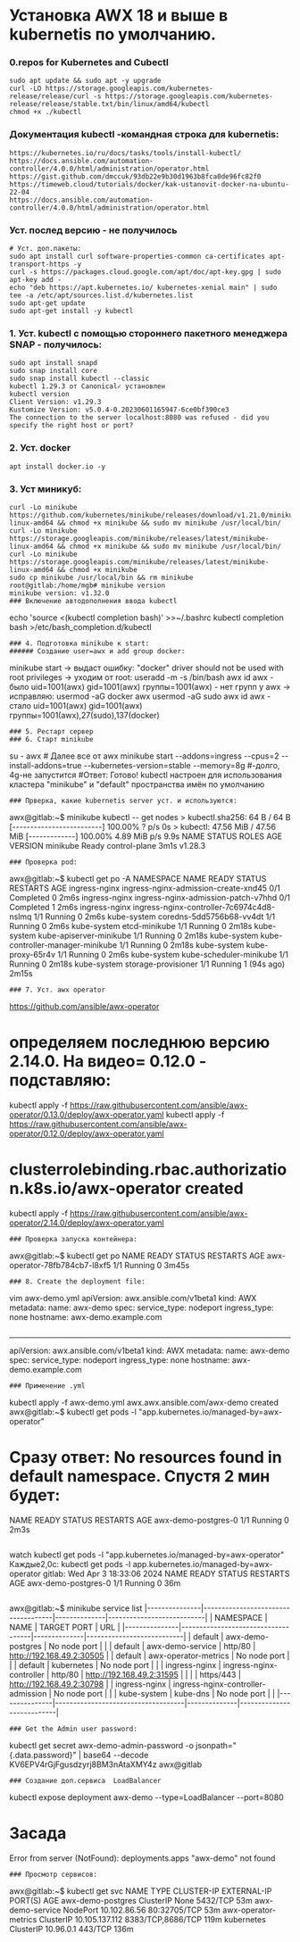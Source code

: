 # Установка AWX 18 и выше в kubernetis по умолчанию. 
### 0.repos for Kubernetes and Cubectl
```
sudo apt update && sudo apt -y upgrade
curl -LO https://storage.googleapis.com/kubernetes-release/release/curl -s https://storage.googleapis.com/kubernetes-release/release/stable.txt/bin/linux/amd64/kubectl
chmod +x ./kubectl
```
### Документация kubectl -командная строка для kubernetis:
```
https://kubernetes.io/ru/docs/tasks/tools/install-kubectl/
https://docs.ansible.com/automation-controller/4.0.0/html/administration/operator.html
https://gist.github.com/dmccuk/93db22e9b30d1963b8fca0de96fc82f0
https://timeweb.cloud/tutorials/docker/kak-ustanovit-docker-na-ubuntu-22-04
https://docs.ansible.com/automation-controller/4.0.0/html/administration/operator.html
```
### Уст. послед версию - не получилось
```
# Уст. доп.пакеты:
sudo apt install curl software-properties-common ca-certificates apt-transport-https -y
curl -s https://packages.cloud.google.com/apt/doc/apt-key.gpg | sudo apt-key add -
echo "deb https://apt.kubernetes.io/ kubernetes-xenial main" | sudo tee -a /etc/apt/sources.list.d/kubernetes.list
sudo apt-get update
sudo apt-get install -y kubectl
```
### 1. Уст. kubectl с помощью стороннего пакетного менеджера SNAP - получилось:
```
sudo apt install snapd
sudo snap install core
sudo snap install kubectl --classic
kubectl 1.29.3 от Canonical✓ установлен
kubectl version
Client Version: v1.29.3
Kustomize Version: v5.0.4-0.20230601165947-6ce0bf390ce3
The connection to the server localhost:8080 was refused - did you specify the right host or port?
```
### 2. Уст. docker
```
apt install docker.io -y
```
### 3. Уст миникуб:
```
curl -Lo minikube https://github.com/kubernetes/minikube/releases/download/v1.21.0/minikube-linux-amd64 && chmod +x minikube && sudo mv minikube /usr/local/bin/
curl -Lo minikube https://storage.googleapis.com/minikube/releases/latest/minikube-linux-amd64 && chmod +x minikube && sudo mv minikube /usr/local/bin/
curl -Lo minikube https://storage.googleapis.com/minikube/releases/latest/minikube-linux-amd64 && chmod +x minikube
sudo cp minikube /usr/local/bin && rm minikube
root@gitlab:/home/mgb# minikube version
minikube version: v1.32.0
### Включение автодополнения ввода kubectl
```
echo 'source <(kubectl completion bash)' >>~/.bashrc
kubectl completion bash >/etc/bash_completion.d/kubectl
```
### 4. Подготовка minikube к start:
###### Создание user=awx и add group docker:
```
minikube start -> выдаст ошибку: "docker" driver should not be used with root privileges -> уходим от root:
useradd -m -s /bin/bash awx
id awx - было
uid=1001(awx) gid=1001(awx) группы=1001(awx) - нет групп у awx -> исправляю:
usermod -aG docker awx
usermod -aG sudo awx
id awx - стало
uid=1001(awx) gid=1001(awx) группы=1001(awx),27(sudo),137(docker)
```
### 5. Рестарт сервер
### 6. Старт minikube
```
su - awx # Далее все от awx
minikube start --addons=ingress --cpus=2 --install-addons=true --kubernetes-version=stable --memory=8g   #-долго, 4g-не запустится
#Ответ: Готово! kubectl настроен для использования кластера "minikube" и "default" пространства имён по умолчанию
```
### Прверка, какие kubernetis server уст. и используются:
```
awx@gitlab:~$ minikube kubectl -- get nodes
    > kubectl.sha256:  64 B / 64 B [-------------------------] 100.00% ? p/s 0s
    > kubectl:  47.56 MiB / 47.56 MiB [-------------] 100.00% 4.89 MiB p/s 9.9s
NAME       STATUS   ROLES           AGE    VERSION
minikube   Ready    control-plane   3m1s   v1.28.3
```
### Проверка pod:
```
awx@gitlab:~$ kubectl get po -A
NAMESPACE       NAME                                        READY   STATUS      RESTARTS      AGE
ingress-nginx   ingress-nginx-admission-create-xnd45        0/1     Completed   0             2m6s
ingress-nginx   ingress-nginx-admission-patch-v7hhd         0/1     Completed   1             2m6s
ingress-nginx   ingress-nginx-controller-7c6974c4d8-nslmq   1/1     Running     0             2m6s
kube-system     coredns-5dd5756b68-vv4dt                    1/1     Running     0             2m6s
kube-system     etcd-minikube                               1/1     Running     0             2m18s
kube-system     kube-apiserver-minikube                     1/1     Running     0             2m18s
kube-system     kube-controller-manager-minikube            1/1     Running     0             2m18s
kube-system     kube-proxy-65r4v                            1/1     Running     0             2m6s
kube-system     kube-scheduler-minikube                     1/1     Running     0             2m18s
kube-system     storage-provisioner                         1/1     Running     1 (94s ago)   2m15s
```
### 7. Уст. awx operator
```
https://github.com/ansible/awx-operator
# определяем последнюю версию 2.14.0. На видео= 0.12.0  - подставляю:
kubectl apply -f https://raw.githubusercontent.com/ansible/awx-operator/0.13.0/deploy/awx-operator.yaml
kubectl apply -f https://raw.githubusercontent.com/ansible/awx-operator/0.12.0/deploy/awx-operator.yaml
# clusterrolebinding.rbac.authorization.k8s.io/awx-operator created
kubectl apply -f https://raw.githubusercontent.com/ansible/awx-operator/2.14.0/deploy/awx-operator.yaml
```
### Проверка запуска контейнера:
```
awx@gitlab:~$ kubectl get po
NAME                            READY   STATUS    RESTARTS   AGE
awx-operator-78fb784cb7-l8xf5   1/1     Running   0          3m45s
```
### 8. Create the deployment file:
```
vim awx-demo.yml
apiVersion: awx.ansible.com/v1beta1
kind: AWX
metadata:
  name: awx-demo
spec:
  service_type: nodeport
  ingress_type: none
  hostname: awx-demo.example.com
```
```
---
apiVersion: awx.ansible.com/v1beta1
kind: AWX
metadata:
  name: awx-demo
spec:
  service_type: nodeport
  ingress_type: none
  hostname: awx-demo.example.com
```
### Применение .yml
```
kubectl apply -f awx-demo.yml
awx.awx.ansible.com/awx-demo created
awx@gitlab:~$ kubectl get pods -l "app.kubernetes.io/managed-by=awx-operator"
# Сразу ответ: No resources found in default namespace. Спустя 2 мин будет:
NAME                  READY   STATUS    RESTARTS   AGE
awx-demo-postgres-0   1/1     Running   0          2m3s
```
```
watch kubectl get pods -l "app.kubernetes.io/managed-by=awx-operator"
Каждые2,0с:        kubectl get pods -l app.kubernetes.io/managed-by=awx-operator     gitlab: Wed Apr  3 18:33:06 2024
NAME                  READY   STATUS    RESTARTS   AGE
awx-demo-postgres-0   1/1     Running   0          36m
```
```
awx@gitlab:~$ minikube service list
|---------------|------------------------------------|--------------|---------------------------|
|   NAMESPACE   |                NAME                | TARGET PORT  |            URL            |
|---------------|------------------------------------|--------------|---------------------------|
| default       | awx-demo-postgres                  | No node port |                           |
| default       | awx-demo-service                   | http/80      | http://192.168.49.2:30505 |
| default       | awx-operator-metrics               | No node port |                           |
| default       | kubernetes                         | No node port |                           |
| ingress-nginx | ingress-nginx-controller           | http/80      | http://192.168.49.2:31595 |
|               |                                    | https/443    | http://192.168.49.2:30798 |
| ingress-nginx | ingress-nginx-controller-admission | No node port |                           |
| kube-system   | kube-dns                           | No node port |                           |
|---------------|------------------------------------|--------------|---------------------------|
```
### Get the Admin user password:
```
kubectl get secret awx-demo-admin-password -o jsonpath="{.data.password}" | base64 --decode
KV6EPV4rGjFgusdzyrj8BM3nAtaXMY4z
awx@gitlab
```
### Создание доп.сервиса  LoadBalancer
```
kubectl expose deployment awx-demo --type=LoadBalancer --port=8080
# Засада
Error from server (NotFound): deployments.apps "awx-demo" not found
```
### Просмотр сервисов:
```
awx@gitlab:~$ kubectl get svc
NAME                   TYPE        CLUSTER-IP       EXTERNAL-IP   PORT(S)             AGE
awx-demo-postgres      ClusterIP   None             <none>        5432/TCP            53m
awx-demo-service       NodePort    10.102.86.56     <none>        80:32705/TCP        53m
awx-operator-metrics   ClusterIP   10.105.137.112   <none>        8383/TCP,8686/TCP   119m
kubernetes             ClusterIP   10.96.0.1        <none>        443/TCP             136m
```























